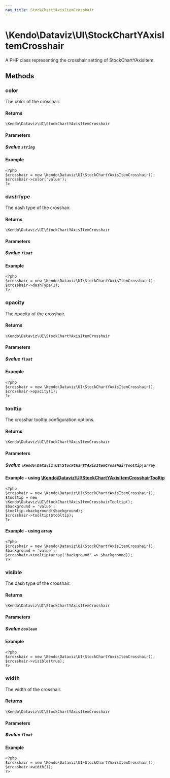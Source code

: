 ```yaml
---
nav_title: StockChartYAxisItemCrosshair
---
```


# \Kendo\Dataviz\UI\StockChartYAxisItemCrosshair

A PHP class representing the crosshair setting of StockChartYAxisItem.


## Methods

### color
The color of the crosshair.

#### Returns
`\Kendo\Dataviz\UI\StockChartYAxisItemCrosshair`

#### Parameters

##### $value `string`



#### Example 
    <?php
    $crosshair = new \Kendo\Dataviz\UI\StockChartYAxisItemCrosshair();
    $crosshair->color('value');
    ?>

### dashType
The dash type of the crosshair.

#### Returns
`\Kendo\Dataviz\UI\StockChartYAxisItemCrosshair`

#### Parameters

##### $value `float`



#### Example 
    <?php
    $crosshair = new \Kendo\Dataviz\UI\StockChartYAxisItemCrosshair();
    $crosshair->dashType(1);
    ?>

### opacity
The opacity of the crosshair.

#### Returns
`\Kendo\Dataviz\UI\StockChartYAxisItemCrosshair`

#### Parameters

##### $value `float`



#### Example 
    <?php
    $crosshair = new \Kendo\Dataviz\UI\StockChartYAxisItemCrosshair();
    $crosshair->opacity(1);
    ?>

### tooltip

The crosshar tooltip configuration options.

#### Returns
`\Kendo\Dataviz\UI\StockChartYAxisItemCrosshair`

#### Parameters

##### $value `\Kendo\Dataviz\UI\StockChartYAxisItemCrosshairTooltip|array`


#### Example - using [\Kendo\Dataviz\UI\StockChartYAxisItemCrosshairTooltip](/api/wrappers/php/Kendo/Dataviz/UI/StockChartYAxisItemCrosshairTooltip)
    <?php
    $crosshair = new \Kendo\Dataviz\UI\StockChartYAxisItemCrosshair();
    $tooltip = new \Kendo\Dataviz\UI\StockChartYAxisItemCrosshairTooltip();
    $background = 'value';
    $tooltip->background($background);
    $crosshair->tooltip($tooltip);
    ?>

#### Example - using array

    <?php
    $crosshair = new \Kendo\Dataviz\UI\StockChartYAxisItemCrosshair();
    $background = 'value';
    $crosshair->tooltip(array('background' => $background));
    ?>

### visible
The dash type of the crosshair.

#### Returns
`\Kendo\Dataviz\UI\StockChartYAxisItemCrosshair`

#### Parameters

##### $value `boolean`



#### Example 
    <?php
    $crosshair = new \Kendo\Dataviz\UI\StockChartYAxisItemCrosshair();
    $crosshair->visible(true);
    ?>

### width
The width of the crosshair.

#### Returns
`\Kendo\Dataviz\UI\StockChartYAxisItemCrosshair`

#### Parameters

##### $value `float`



#### Example 
    <?php
    $crosshair = new \Kendo\Dataviz\UI\StockChartYAxisItemCrosshair();
    $crosshair->width(1);
    ?>

